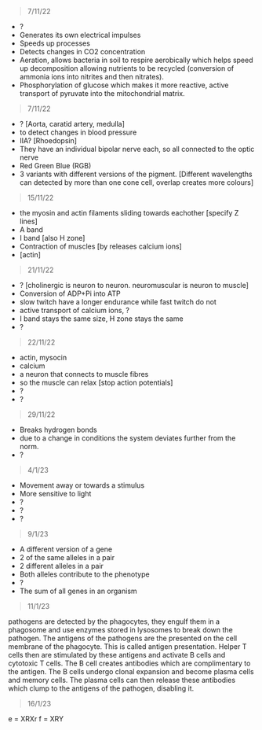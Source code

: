 >7/11/22

- ?
- Generates its own electrical impulses
- Speeds up processes
- Detects changes in CO2 concentration
- Aeration, allows bacteria in soil to respire aerobically which helps speed up decomposition allowing nutrients to be recycled (conversion of ammonia ions into nitrites and then nitrates).
- Phosphorylation of glucose which makes it more reactive, active transport of pyruvate into the mitochondrial matrix.

>7/11/22

- ? [Aorta, caratid artery, medulla]
- to detect changes in blood pressure
- IIA? [Rhoedopsin]
- They have an individual bipolar nerve each, so all connected to the optic nerve
- Red Green Blue (RGB)
- 3 variants with different versions of the pigment. [Different wavelengths can detected by more than one cone cell, overlap creates more colours]

>15/11/22

- the myosin and actin filaments sliding towards eachother [specify Z lines]
- A band
- I band [also H zone]
- Contraction of muscles [by releases calcium ions]
- [actin]

>21/11/22

- ? [cholinergic is neuron to neuron. neuromuscular is neuron to muscle]
- Conversion of ADP+Pi into ATP
- slow twitch have a longer endurance while fast twitch do not
- active transport of calcium ions, ?
- I band stays the same size, H zone stays the same
- ?

>22/11/22

- actin, mysocin
- calcium
- a neuron that connects to muscle fibres
- so the muscle can relax [stop action potentials]
- ?
- ?

>29/11/22

- Breaks hydrogen bonds
- due to a change in conditions the system deviates further from the norm.
- ?

>4/1/23

- Movement away or towards a stimulus
- More sensitive to light
- ?
- ?
- ?

> 9/1/23

- A different version of a gene
- 2 of the same alleles in a pair
- 2 different alleles in a pair
- Both alleles contribute to the phenotype
- ?
- The sum of all genes in an organism

>11/1/23

pathogens are detected by the phagocytes, they engulf them in a phagosome and use enzymes stored in lysosomes to break down the pathogen. The antigens of the pathogens are the presented on the cell membrane of the phagocyte. This is called antigen presentation. Helper T cells then are stimulated by these antigens and activate B cells and cytotoxic T cells. The B cell creates antibodies which are complimentary to the antigen. The B cells undergo clonal expansion and become plasma cells and memory cells. The plasma cells can then release these antibodies which clump to the antigens of the pathogen, disabling it.

>16/1/23

e = XRXr f = XRY
